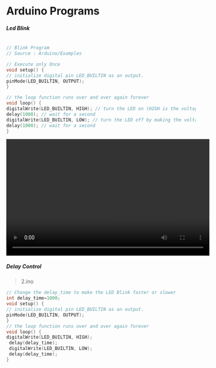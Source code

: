 # Arduino Programs

##### Led Blink

```c

// Blink Program
// Source : Arduino/Examples

// Execute only Once
void setup() {
// initialize digital pin LED_BUILTIN as an output.
pinMode(LED_BUILTIN, OUTPUT);
}

// the loop function runs over and over again forever
void loop() {
digitalWrite(LED_BUILTIN, HIGH); // turn the LED on (HIGH is the voltage level)
delay(1000); // wait for a second
digitalWrite(LED_BUILTIN, LOW); // turn the LED off by making the voltage LOW
delay(1000); // wait for a second
}
```


<video width="540" height="310" controls>
  <source src="https://github.com/aruncs31s/Embedded_System_Kickstarter/blob/arduino/Files/led_blink.mp4?raw=true" type="video/mp4">
</video>

##### Delay Control

> 2.ino

```c
// Change the delay_time to make the LED Blink faster or slower
int delay_time=1000;
void setup() {
// initialize digital pin LED_BUILTIN as an output.
pinMode(LED_BUILTIN, OUTPUT);
}
// the loop function runs over and over again forever
void loop() {
digitalWrite(LED_BUILTIN, HIGH);
 delay(delay_time);
 digitalWrite(LED_BUILTIN, LOW);
 delay(delay_time);
}
```
